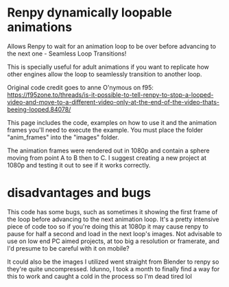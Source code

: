 # Renpy dynamically loopable animations 
Allows Renpy to wait for an animation loop to be over before advancing to the next one - Seamless Loop Transitions!

This is specially useful for adult animations if you want to replicate how other engines allow the loop to seamlessly transition to another loop.

Original code credit goes to anne O'nymous on f95:
https://f95zone.to/threads/is-it-possible-to-tell-renpy-to-stop-a-looped-video-and-move-to-a-different-video-only-at-the-end-of-the-video-thats-beeing-looped.84078/


This page includes the code, examples on how to use it and the animation frames you'll need to execute the example.
You must place the folder "anim_frames" into the "images" folder.

The animation frames were rendered out in 1080p and contain a sphere moving from point A to B then to C. I suggest creating a new project at 1080p and testing it out to see if it works correctly.

# disadvantages and bugs 
This code has some bugs, such as sometimes it showing the first frame of the loop before advancing to the next animation loop.
It's a pretty intensive piece of code too so if you're doing this at 1080p it may cause renpy to pause for half a second and load in the next loop's images.
Not advisable to use on low end PC aimed projects, at too big a resolution or framerate, and I'd presume to be careful with it on mobile?

It could also be the images I utilized went straight from Blender to renpy so they're quite uncompressed.
Idunno, I took a month to finally find a way for this to work and caught a cold in the process so I'm dead tired lol
